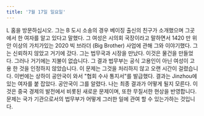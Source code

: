 ```yaml
---
title: '7월 17일 일요일'
---
```

L 홈을 방문하십시오. 그는 B 도시 소송의 경우 베이징 출신의 친구가 소개했으며 그곳에서 한 여자를 알고 있다고 말했다. 그 여성은 시의회 국장이라고 말하면서 1420 만 위안 이상의 가치가있는 2020 빅 브라더 (Big Brother) 사업에 관해 그와 이야기했다. 그는 신뢰하지 않았고 거기에 갔다. 그는 법무국과 시장을 만났다. 이것은 물건을 만들었다. 그러나 거기에는 지불이 없습니다. 그 결과 법무부는 공식 고용인이 아닌 여성이 고용 한 것을 인정하지 않았습니다. 이 문제는 그것을 처리하지 않고 오랜 시간이 걸렸습니다. 이번에는 상하이 공안국이 와서 "협회 수사 통지서"를 발급했다. 결과는 Jinzhou에있는 여자를 붙 잡았다. 공안국이 그를 알렸다. 나는 최종 결과가 어떻게 될지 모른다. 이것은 중국 경제의 발전에서 비롯된 새로운 문제이며, 또한 무질서한 현상을 반영합니다. 문제는 국가 기관으로서의 법무부가 어떻게 그러한 일에 관여 할 수 있는가하는 것입니다.

